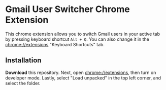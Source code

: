 # Gmail User Switcher Chrome Extension

This chrome extension allows you to switch Gmail users in your active tab by pressing keyboard shortcut `Alt + Q`. You can also change it in the [chrome://extensions](chrome://extensions) "Keyboard Shortcuts" tab. 

## Installation
**Download** this repository. Next, open [chrome://extensions](chrome://extensions), then turn on developer mode. Lastly, select "Load unpacked" in the top left corner, and select the folder.
